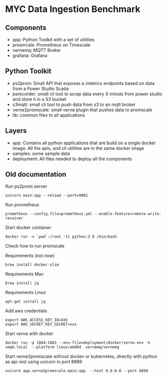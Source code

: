 # MYC Data Ingestion Benchmark 

## Components

- app: Python Toolkit with a set of utilities
- prosmcale: Prometheus on Timescale
- vernemq: MQTT Broker
- grafana: Grafana

## Python Toolkit

- ps2prom: Small API that exposes a /metrics endpoints based on data from a Power Studio Scada
- psrecorder: small cli tool to scrap data every X minuts from power studio and store it in a S3 bucket
- s3mqtt: small cli tool to push data from s3 to an mqtt broker
- verne2promscale: small verne plugin that pushes data to promscale
- lib: common files to all applications

## Layers

- app: Contains all python applications that are build on a single docker image. All the apis, and cli utilities are in the same docker image
- samples: some sample data
- deployment: All files needed to deploy all the components


## Old documentation

Run ps2prom server

    uvicorn main:app --reload --port=9001

Run prometheus

    prometheus --config.file=prometheus.yml --enable-feature=remote-write-receiver


Start docker container

    docker run -v `pwd`:/root -ti python:3.9 /bin/bash

Check how to run promscale



Requirements (not now)

    brew install docker-slim
    

Requirements Mac
    
    brew install jq

Requirements Linux

    apt-get install jq


Add aws credentials


    export AWS_ACCESS_KEY_ID=XXX
    export AWS_SECRET_KEY_SECRET=xxx

Start verne with docker

    docker run -p 1884:1883 --env-file=deployment/docker/verne.env -h vmq0.local  --platform linux/amd64  vernemq/vernemq

Start verne2promscale without docker or kubernetes, directly with python as api rest using uvicorn in port 8889

    uvicorn app.verne2promscale.main:app  --host 0.0.0.0 --port 8889
